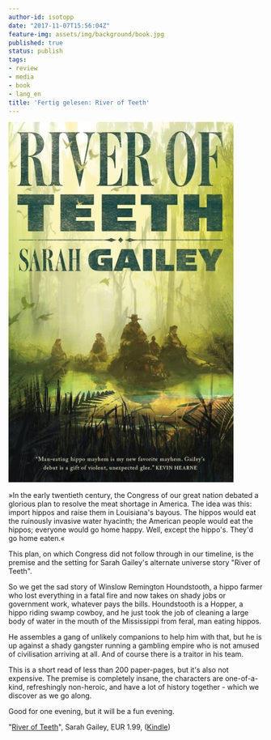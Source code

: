 ```yaml
---
author-id: isotopp
date: "2017-11-07T15:56:04Z"
feature-img: assets/img/background/book.jpg
published: true
status: publish
tags:
- review
- media
- book
- lang_en
title: 'Fertig gelesen: River of Teeth'
---
```

[![](/uploads/2017/11/river-of-teeth.png)](https://www.amazon.de/River-Teeth-Sarah-Gailey-ebook/dp/B01MRJW3OS)

»In the early twentieth century, the Congress of our great
nation debated a glorious plan to resolve the meat shortage in
America. The idea was this: import hippos and raise them in
Louisiana's bayous. The hippos would eat the ruinously invasive
water hyacinth; the American people would eat the hippos;
everyone would go home happy. Well, except the hippo's. They'd
go home eaten.«

This plan, on which Congress did not follow through in our
timeline, is the premise and the setting for Sarah Gailey's
alternate universe story "River of Teeth".

So we get the sad story of Winslow Remington Houndstooth, a
hippo farmer who lost everything in a fatal fire and now takes
on shady jobs or government work, whatever pays the bills.
Houndstooth is a Hopper, a hippo riding swamp cowboy, and he
just took the job of cleaning a large body of water in the mouth
of the Mississippi from feral, man eating hippos. 

He assembles a gang of unlikely companions to help him with
that, but he is up against a shady gangster running a gambling
empire who is not amused of civilisation arriving at all. And of
course there is a traitor in his team.

This is a short read of less than 200 paper-pages, but it's also
not expensive. The premise is completely insane, the characters
are one-of-a-kind, refreshingly non-heroic, and have a lot of
history together - which we discover as we go along. 

Good for one evening, but it will be a fun evening. 

"[River of Teeth](https://www.amazon.de/River-Teeth-Sarah-Gailey-ebook/dp/B01MRJW3OS)", 
Sarah Gailey, EUR 1.99, ([Kindle](https://www.amazon.de/River-Teeth-Sarah-Gailey-ebook/dp/B01MRJW3OS))
